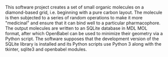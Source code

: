 This software project creates a set of small organic molecules on a diamond-based grid, i.e. beginning with a pure carbon 
layout. The molecule is then subjected to a series of random operations to make it more "medicinal" and ensure that it can 
bind well to a particular pharmacophore. The output molecules are written to an SQLite database in MDL MOL format, after 
which OpenBabel can be used to minimize their geometry via a Python script. The software supposes that the development version 
of the SQLite library is installed and its Python scripts use Python 3 along with the tkinter, sqlite3 and openbabel modules. 
